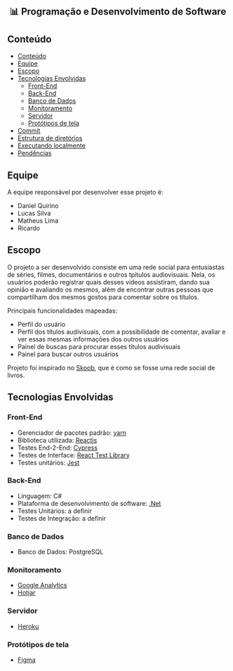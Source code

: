 <h2 align="center">📊 Programação e Desenvolvimento de Software</h2>

## Conteúdo
- [Conteúdo](#conteúdo)
- [Equipe](#equipe)
- [Escopo](#escopo)
- [Tecnologias Envolvidas](#tecnologia-envolvida)
  - [Front-End](#front-end)
  - [Back-End](#back-end)
  - [Banco de Dados](#banco-de-dados)
  - [Monitoramento](#monitoramento)
  - [Servidor](#servidor)
  - [Protótipos de tela](#prototipos-de-tela)
- [Commit](#commit)
- [Estrutura de diretórios](#estrutura-de-diretórios)
- [Executando localmente](#executando-localmente)
- [Pendências](#pendências)

## Equipe
A equipe responsável por desenvolver esse projeto é:
- Daniel Quirino
- Lucas Silva
- Matheus Lima
- Ricardo

## Escopo
O projeto a ser desenvolvido consiste em uma rede social para entusiastas de séries, filmes, documentários e outros tpitulos audiovisuais. Nela, os usuários poderão registrar quais desses videos assistiram, dando sua opinião e avaliando os mesmos, além de encontrar outras pessoas que compartilham dos mesmos gostos para comentar sobre os títulos.

Principais funcionalidades mapeadas:
- Perfil do usuário
- Perfil dos títulos audivisuais, com a possibilidade de comentar, avaliar e ver essas mesmas informações dos outros usuários 
- Painel de buscas para procurar esses títulos audivisuais
- Painel para buscar outros usuários

Projeto foi inspirado no [Skoob](https://www.skoob.com.br/), que é como se fosse uma rede social de livros. 

## Tecnologias Envolvidas

### Front-End
- Gerenciador de pacotes padrão: [yarn](https://yarnpkg.com/)
- Biblioteca utilizada: [Reactjs](https://pt-br.reactjs.org/)
- Testes End-2-End: [Cypress](https://www.cypress.io/)
- Testes de Interface: [React Test Library](https://testing-library.com/docs/react-testing-library)
- Testes unitários: [Jest](https://jestjs.io/)

### Back-End
- Linguagem: C#
- Plataforma de desenvolvimento de software: [.Net](https://docs.microsoft.com/pt-br/dotnet/core/introduction)
- Testes Unitários: a definir
- Testes de Integração: a definir

### Banco de Dados
- Banco de Dados: PostgreSQL

### Monitoramento
- [Google Analytics](https://analytics.google.com/)
- [Hotjar](https://www.hotjar.com/)

### Servidor
- [Heroku](https://www.heroku.com/)

### Protótipos de tela
- [Figma](https://www.figma.com/login)
